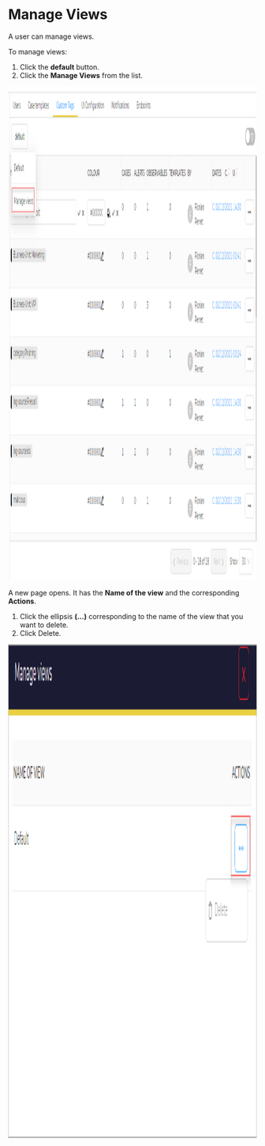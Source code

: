# Manage Views

A user can manage views. 

To manage views:

1. Click the **default** button. 
1. Click the **Manage Views** from the list. 

<img src="../../../../images/user-guides/organisation/configure-organization/manage-custom-tags/manage_custom_tags.png" alt="manage custom tags" width="1000" height="1000"/>

A new page opens. It has the **Name of the view** and the corresponding **Actions**. 

1. Click the ellipsis **(...)** corresponding to the name of the view that you want to delete. 
1. Click Delete.


<img src="../../../../images/user-guides/organisation/configure-organization/manage-custom-tags/manage_views.png" alt="manage views" width="1000" height="1000"/>
